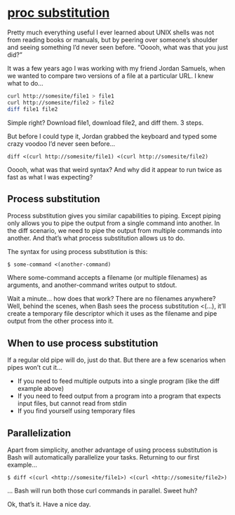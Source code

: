 # **[proc substitution](https://medium.com/@joewalnes/handy-bash-feature-process-substitution-8eb6dce68133)**

Pretty much everything useful I ever learned about UNIX shells was not from reading books or manuals, but by peering over someone’s shoulder and seeing something I’d never seen before. “Ooooh, what was that you just did?”

It was a few years ago I was working with my friend Jordan Samuels, when we wanted to compare two versions of a file at a particular URL. I knew what to do…

```bash
curl http://somesite/file1 > file1
curl http://somesite/file2 > file2
diff file1 file2
```

Simple right? Download file1, download file2, and diff them. 3 steps.

But before I could type it, Jordan grabbed the keyboard and typed some crazy voodoo I’d never seen before…

`diff <(curl http://somesite/file1) <(curl http://somesite/file2)`

Ooooh, what was that weird syntax? And why did it appear to run twice as fast as what I was expecting?

## Process substitution

Process substitution gives you similar capabilities to piping. Except piping only allows you to pipe the output from a single command into another. In the diff scenario, we need to pipe the output from multiple commands into another. And that’s what process substitution allows us to do.

The syntax for using process substitution is this:

`$ some-command <(another-command)`

Where some-command accepts a filename (or multiple filenames) as arguments, and another-command writes output to stdout.

Wait a minute… how does that work? There are no filenames anywhere? Well, behind the scenes, when Bash sees the process substitution <(…), it’ll create a temporary file descriptor which it uses as the filename and pipe output from the other process into it.

## When to use process substitution

If a regular old pipe will do, just do that. But there are a few scenarios when pipes won’t cut it…

- If you need to feed multiple outputs into a single program (like the diff example above)
- If you need to feed output from a program into a program that expects input files, but cannot read from stdin
- If you find yourself using temporary files

## Parallelization

Apart from simplicity, another advantage of using process substitution is Bash will automatically parallelize your tasks. Returning to our first example…

`$ diff <(curl <http://somesite/file1>) <(curl <http://somesite/file2>)`

… Bash will run both those curl commands in parallel. Sweet huh?

Ok, that’s it. Have a nice day.

